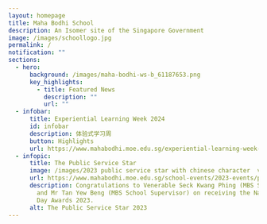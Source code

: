 ```yaml
---
layout: homepage
title: Maha Bodhi School
description: An Isomer site of the Singapore Government
image: /images/schoollogo.jpg
permalink: /
notification: ""
sections:
  - hero:
      background: /images/maha-bodhi-ws-b_61187653.png
      key_highlights:
        - title: Featured News
          description: ""
          url: ""
  - infobar:
      title: Experiential Learning Week 2024
      id: infobar
      description: 体验式学习周
      button: Highlights
      url: https://www.mahabodhi.moe.edu.sg/experiential-learning-week-2024/
  - infopic:
      title: The Public Service Star
      image: /images/2023 public service star with chinese character  v5.png
      url: https://www.mahabodhi.moe.edu.sg/school-events/2023-events/permalink/
      description: Congratulations to Venerable Seck Kwang Phing (MBS SMC Chairperson)
        and Mr Tan Yew Beng (MBS School Supervisor) on receiving the National
        Day Awards 2023.
      alt: The Public Service Star 2023
---
```

